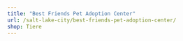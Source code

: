 ```yaml
---
title: "Best Friends Pet Adoption Center"
url: /salt-lake-city/best-friends-pet-adoption-center/
shop: Tiere
---
```

